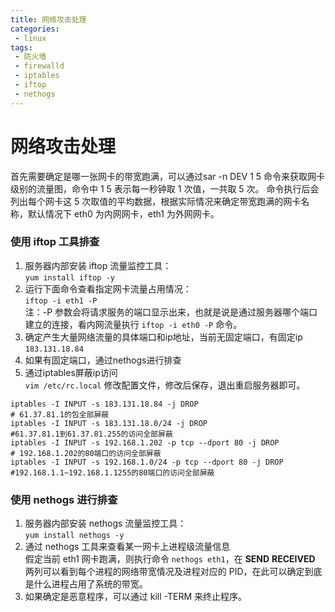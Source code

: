 ```yaml
---
title: 网络攻击处理
categories:
 - linux
tags:
 - 防火墙
 - firewalld
 - iptables
 - iftop
 - nethogs
---
```

# 网络攻击处理
 首先需要确定是哪一张网卡的带宽跑满，可以通过sar -n DEV 1 5 命令来获取网卡级别的流量图，命令中 1 5 表示每一秒钟取 1 次值，一共取 5 次。
 命令执行后会列出每个网卡这 5 次取值的平均数据，根据实际情况来确定带宽跑满的网卡名称，默认情况下 eth0 为内网网卡，eth1 为外网网卡。
 
### 使用 iftop 工具排查    
1. 服务器内部安装 iftop 流量监控工具：    
`yum install iftop -y`
1. 运行下面命令查看指定网卡流量占用情况：  
`iftop -i eth1 -P `  
注：-P 参数会将请求服务的端口显示出来，也就是说是通过服务器哪个端口建立的连接，看内网流量执行 `iftop -i eth0 -P` 命令。
1. 确定产生大量网络流量的具体端口和ip地址，当前无固定端口，有固定ip `183.131.18.84`
1. 如果有固定端口，通过nethogs进行排查
1. 通过iptables屏蔽ip访问   
  `vim /etc/rc.local` 修改配置文件，修改后保存，退出重启服务器即可。
  ``` 
  iptables -I INPUT -s 183.131.18.84 -j DROP
  # 61.37.81.1的包全部屏蔽
  iptables -I INPUT -s 183.131.18.0/24 -j DROP
  #61.37.81.1到61.37.81.255的访问全部屏蔽
  iptables -I INPUT -s 192.168.1.202 -p tcp --dport 80 -j DROP
  # 192.168.1.202的80端口的访问全部屏蔽
  iptables -I INPUT -s 192.168.1.0/24 -p tcp --dport 80 -j DROP
  #192.168.1.1~192.168.1.1255的80端口的访问全部屏蔽
  ```
### 使用 nethogs 进行排查
1. 服务器内部安装 nethogs 流量监控工具：    
 `yum install nethogs -y`
1. 通过 nethogs 工具来查看某一网卡上进程级流量信息    
假定当前 eth1 网卡跑满，则执行命令 `nethogs eth1`，在 **SEND** **RECEIVED** 两列可以看到每个进程的网络带宽情况及进程对应的 PID，在此可以确定到底是什么进程占用了系统的带宽。
1. 如果确定是恶意程序，可以通过 kill -TERM <PID>  来终止程序。

